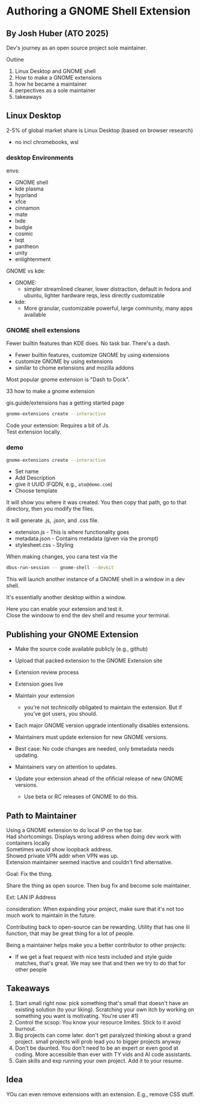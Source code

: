 # Authoring a GNOME Shell Extension
## By Josh Huber (ATO 2025)

Dev's journey as an open source project sole maintainer.  


Outline
1. Linux Desktop and GNOME shell
2. How to make a GNOME extensions
3. how he became a maintainer
4. perpectives as a sole maintainer
5. takeaways

## Linux Desktop

2-5% of global market share is Linux Desktop (based on browser research)
- no incl chromebooks, wsl

### desktop Environments
envs:
- GNOME shell
- kde plasma
- hyprland
- xfce
- cinnamon
- mate
- lxde
- budgie
- cosmic
- lxqt
- pantheon
- unity
- enlightenment

GNOME vs kde:
- GNOME:
    - simpler streamlined cleaner, lower distraction, default in fedora and ubuntu,
      lighter hardware reqs, less directly customizable
- kde: 
    - More granular, customizable powerful, large community, many apps available

### GNOME shell extensions
Fewer builtin features than KDE does. No task bar. There's a dash. 
- Fewer builtin features, customize GNOME by using extensions
- customize GNOME by using extensions
- similar to chome extensions and mozilla addons

Most popular gnome extension is "Dash to Dock".   

33 how to make a gnome extension

gis.guide/extensions has a getting started page

```bash
gnome-extensions create --interactive
```
Code your extension: Requires a bit of Js.  
Test extension locally.  


### demo

```bash
gnome-extensions create --interactive
```
- Set name
- Add Description
- give it UUID (FQDN, e.g., `ato@demo.com`)
- Choose template 

It will show you where it was created. 
You then copy that path, go to that directory, then you modify the files.

It will generate .js, .json, and .css file.  

- extension.js - This is where functionality goes
- metadata.json - Contains metadata (given via the prompt)
- stylesheet.css - Styling

When making changes, you cana test via the 

```bash
dbus-run-session -- gnome-shell --devkit
```

This will launch another instance of a GNOME shell in a window in a dev shell.  

It's essentially another desktop within a window.  

Here you can enable your extension and test it.  
Close the windoow to end the dev shell and resume your terminal.  

## Publishing your GNOME Extension

- Make the source code available publicly (e.g., github)
- Upload that packed extension to the GNOME Extension site
- Extension review process
- Extension goes live
- Maintain your extension
    - you're not *technically* obligated to maintain the extension. But if
      you've got users, you should.  

- Each major GNOME version upgrade intentionally disables extensions.  
- Maintainers must update extension for new GNOME versions.  
- Best case: No code changes are needed, only bmetadata needs updating.  
- Maintainers vary on attention to updates.  
- Update your extension ahead of the ofificial release of new GNOME versions.  
    - Use beta or RC releases of GNOME to do this.  


## Path to Maintainer

Using a GNOME extension to do local IP on the top bar.  
Had shortcomings. Displays wrong address when doing dev work with containers
locally  
Sometimes would show loopback address.  
Showed private VPN addr when VPN was up.  
Extension maintainer seemed inactive and couldn't find alternative.  


Goal: Fix the thing.

Share the thing as open source. Then bug fix and become sole maintainer.  

Ext: LAN IP Address


consideration: When expanding your project, make sure that it's not too much
work to maintain in the future.  

Contributing back to open-source can be rewarding. Utility that has one lil
function, that may be great thing for a lot of people.

Being a maintainer helps make you a better contributor to other projects:
- If we get a feat request with nice tests included and style guide matches,
  that's great. We may see that and then we try to do that for other people


## Takeaways

1. Start small right now. pick something that's small that doesn't have an existing solution (to your liking).  Scratching your own itch by working on something you want is motivating. You're user #1)
2. Control the scsop: You know your resource limites. Stick to it avoid
   burnout.
3. Big projects can come later. don't get paralyzed thinking about a grand
   project. small projects will prob lead you to bigger projects anyway
4. Don't be daunted. You don't need to be an expert or even good at coding.
   More accessible than ever with TY vids and AI code assistants. 
5. Gain skills and exp running your own project. Add it to your resume. 


## Idea
YOu can even remove extensions with an extension. E.g., remove CSS stuff.  


